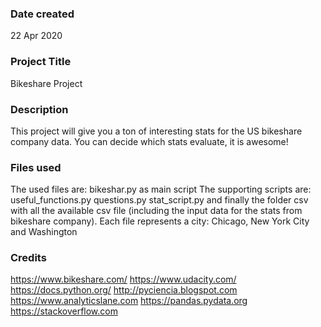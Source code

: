 ### Date created
22 Apr 2020

### Project Title
Bikeshare Project

### Description
This project will give you a ton of interesting stats for
the US bikeshare company data. You can decide which stats
evaluate, it is awesome!

### Files used
The used files are: bikeshar.py as main script
The supporting scripts are:
useful_functions.py
questions.py
stat_script.py
and finally the folder csv with all the available csv file
(including the input data  for the stats from bikeshare company).
Each file represents a city: Chicago, New York City and Washington

### Credits
https://www.bikeshare.com/
https://www.udacity.com/
https://docs.python.org/
http://pyciencia.blogspot.com
https://www.analyticslane.com
https://pandas.pydata.org
https://stackoverflow.com

